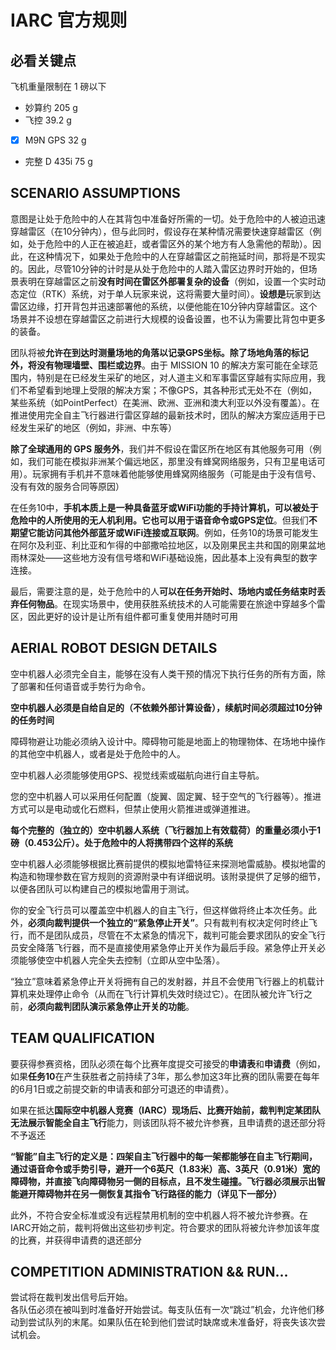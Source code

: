 
# IARC 官方规则

## 必看关键点

飞机重量限制在 1 磅以下
- 妙算约 205 g
- 飞控 39.2 g
- [x]  M9N GPS 32 g
- 完整 D 435i 75 g

## SCENARIO ASSUMPTIONS

意图是让处于危险中的人在其背包中准备好所需的一切。处于危险中的人被迫迅速穿越雷区（在10分钟内），但与此同时，假设存在某种情况需要快速穿越雷区（例如，处于危险中的人正在被追赶，或者雷区外的某个地方有人急需他的帮助）。因此，在这种情况下，如果处于危险中的人在穿越雷区之前拖延时间，那将是不现实的。因此，尽管10分钟的计时是从处于危险中的人踏入雷区边界时开始的，但场景表明在穿越雷区之前**没有时间在雷区外部署复杂的设备**（例如，设置一个实时动态定位（RTK）系统，对于单人玩家来说，这将需要大量时间）。**设想是**玩家到达雷区边缘，打开背包并迅速部署他的系统，以便他能在10分钟内穿越雷区。这个场景并不设想在穿越雷区之前进行大规模的设备设置，也不认为需要比背包中更多的装备。

团队将被**允许在到达时测量场地的角落以记录GPS坐标。除了场地角落的标记外，将没有物理墙壁、围栏或边界**。由于 MISSION 10 的解决方案可能在全球范围内，特别是在已经发生采矿的地区，对人道主义和军事雷区穿越有实际应用，我们不希望看到地理上受限的解决方案；不像GPS，其各种形式无处不在（例如，某些系统（如PointPerfect）在美洲、欧洲、亚洲和澳大利亚以外没有覆盖）。在推进使用完全自主飞行器进行雷区穿越的最新技术时，团队的解决方案应适用于已经发生采矿的地区（例如，非洲、中东等）


**除了全球通用的 GPS 服务外**，我们并不假设在雷区所在地区有其他服务可用（例如，我们可能在模拟非洲某个偏远地区，那里没有蜂窝网络服务，只有卫星电话可用）。玩家拥有手机并不意味着他能够使用蜂窝网络服务（可能是由于没有信号、没有有效的服务合同等原因）

在任务10中，**手机本质上是一种具备蓝牙或WiFi功能的手持计算机，可以被处于危险中的人所使用的无人机利用。它也可以用于语音命令或GPS定位**。但我们**不期望它能访问其他外部蓝牙或WiFi连接或互联网**。例如，任务10的场景可能发生在阿尔及利亚、利比亚和乍得的中部撒哈拉地区，以及刚果民主共和国的刚果盆地雨林深处——这些地方没有信号塔和WiFi基础设施，因此基本上没有典型的数字连接。

最后，需要注意的是，处于危险中的人**可以在任务开始时、场地内或任务结束时丢弃任何物品**。在现实场景中，使用获胜系统技术的人可能需要在旅途中穿越多个雷区，因此更好的设计是让所有组件都可重复使用并随时可用

## AERIAL ROBOT DESIGN DETAILS

空中机器人必须完全自主，能够在没有人类干预的情况下执行任务的所有方面，除了部署和任何语音或手势行为命令。 

**空中机器人必须是自给自足的（不依赖外部计算设备），续航时间必须超过10分钟的任务时间**  

障碍物避让功能必须纳入设计中。障碍物可能是地面上的物理物体、在场地中操作的其他空中机器人，或者是处于危险中的人。  

空中机器人必须能够使用GPS、视觉线索或磁航向进行自主导航。  

您的空中机器人可以采用任何配置（旋翼、固定翼、轻于空气的飞行器等）。推进方式可以是电动或化石燃料，但禁止使用火箭推进或弹道推进。

**每个完整的（独立的）空中机器人系统（飞行器加上有效载荷）的重量必须小于1磅（0.453公斤）。处于危险中的人将携带四个这样的系统**

空中机器人必须能够根据比赛前提供的模拟地雷特征来探测地雷威胁。模拟地雷的构造和物理参数在官方规则的资源附录中有详细说明。该附录提供了足够的细节，以便各团队可以构建自己的模拟地雷用于测试。

你的安全飞行员可以覆盖空中机器人的自主飞行，但这样做将终止本次任务。此外，**必须向裁判提供一个独立的“紧急停止开关”**。只有裁判有权决定何时终止飞行，而不是团队成员，尽管在不太紧急的情况下，裁判可能会要求团队的安全飞行员安全降落飞行器，而不是直接使用紧急停止开关作为最后手段。紧急停止开关必须能够使空中机器人完全失去控制（立即从空中坠落）。

“独立”意味着紧急停止开关将拥有自己的发射器，并且不会使用飞行器上的机载计算机来处理停止命令（从而在飞行计算机失效时绕过它）。在团队被允许飞行之前，**必须向裁判团队演示紧急停止开关的功能**。

## TEAM QUALIFICATION

要获得参赛资格，团队必须在每个比赛年度提交可接受的**申请表**和**申请费**（例如，如果**任务10**在产生获胜者之前持续了3年，那么参加这3年比赛的团队需要在每年的6月1日或之前提交新的申请表和部分可退还的申请费）。

如果在抵达**国际空中机器人竞赛（IARC）**现场后、比赛开始前，裁判判定某团队无法展示**智能全自主飞行**能力，则该团队将不被允许参赛，且申请费的退还部分将不予返还

**“智能”自主飞行的定义是：四架自主飞行器中的每一架都能够在自主飞行期间，通过语音命令或手势引导，避开一个6英尺（1.83米）高、3英尺（0.91米）宽的障碍物，并直接飞向障碍物另一侧的目标点，且不发生碰撞。飞行器必须展示出智能避开障碍物并在另一侧恢复其指令飞行路径的能力（详见下一部分）**

此外，不符合安全标准或没有远程禁用机制的空中机器人将不被允许参赛。在IARC开始之前，裁判将做出这些初步判定。符合要求的团队将被允许参加该年度的比赛，并获得申请费的退还部分

## COMPETITION ADMINISTRATION && RUN...

尝试将在裁判发出信号后开始。  
各队伍必须在被叫到时准备好开始尝试。每支队伍有一次“跳过”机会，允许他们移动到尝试队列的末尾。如果队伍在轮到他们尝试时缺席或未准备好，将丧失该次尝试机会。


